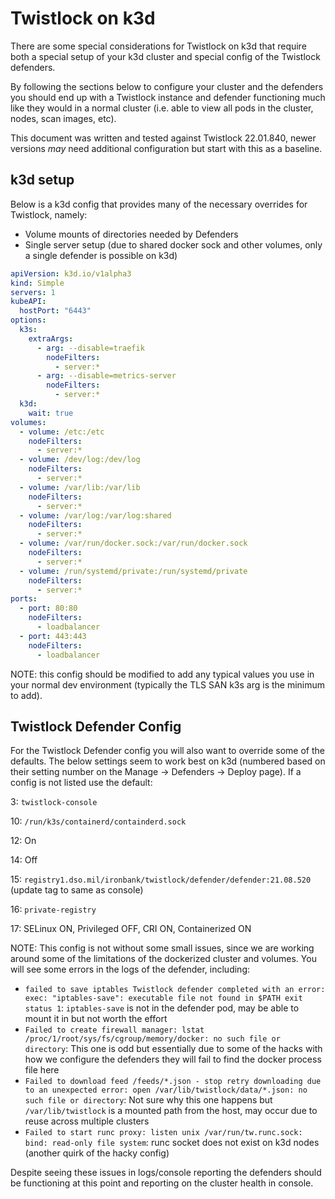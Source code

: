 # Twistlock on k3d

There are some special considerations for Twistlock on k3d that require both a special setup of your k3d cluster and special config of the Twistlock defenders.

By following the sections below to configure your cluster and the defenders you should end up with a Twistlock instance and defender functioning much like they would in a normal cluster (i.e. able to view all pods in the cluster, nodes, scan images, etc).

This document was written and tested against Twistlock 22.01.840, newer versions *may* need additional configuration but start with this as a baseline.

## k3d setup

Below is a k3d config that provides many of the necessary overrides for Twistlock, namely:
- Volume mounts of directories needed by Defenders
- Single server setup (due to shared docker sock and other volumes, only a single defender is possible on k3d)

```yaml
apiVersion: k3d.io/v1alpha3
kind: Simple
servers: 1
kubeAPI:
  hostPort: "6443"
options:
  k3s:
    extraArgs:
      - arg: --disable=traefik
        nodeFilters:
          - server:*
      - arg: --disable=metrics-server
        nodeFilters:
          - server:*
  k3d:
    wait: true
volumes:
  - volume: /etc:/etc
    nodeFilters:
      - server:*
  - volume: /dev/log:/dev/log
    nodeFilters:
      - server:*
  - volume: /var/lib:/var/lib
    nodeFilters:
      - server:*
  - volume: /var/log:/var/log:shared
    nodeFilters:
      - server:*
  - volume: /var/run/docker.sock:/var/run/docker.sock
    nodeFilters:
      - server:*
  - volume: /run/systemd/private:/run/systemd/private
    nodeFilters:
      - server:*
ports:
  - port: 80:80
    nodeFilters:
      - loadbalancer
  - port: 443:443
    nodeFilters:
      - loadbalancer
```

NOTE: this config should be modified to add any typical values you use in your normal dev environment (typically the TLS SAN k3s arg is the minimum to add).

## Twistlock Defender Config

For the Twistlock Defender config you will also want to override some of the defaults. The below settings seem to work best on k3d (numbered based on their setting number on the Manage -> Defenders -> Deploy page). If a config is not listed use the default:

3: `twistlock-console`

10: `/run/k3s/containerd/containderd.sock`

12: On

14: Off

15: `registry1.dso.mil/ironbank/twistlock/defender/defender:21.08.520` (update tag to same as console)

16: `private-registry`

17: SELinux ON, Privileged OFF, CRI ON, Containerized ON

NOTE: This config is not without some small issues, since we are working around some of the limitations of the dockerized cluster and volumes. You will see some errors in the logs of the defender, including:
- `failed to save iptables Twistlock defender completed with an error: exec: "iptables-save": executable file not found in $PATH exit status 1`: `iptables-save` is not in the defender pod, may be able to mount it in but not worth the effort
- `Failed to create firewall manager: lstat /proc/1/root/sys/fs/cgroup/memory/docker: no such file or directory`: This one is odd but essentially due to some of the hacks with how we configure the defenders they will fail to find the docker process file here
- `Failed to download feed /feeds/*.json - stop retry downloading due to an unexpected error: open /var/lib/twistlock/data/*.json: no such file or directory`: Not sure why this one happens but `/var/lib/twistlock` is a mounted path from the host, may occur due to reuse across multiple clusters
- `Failed to start runc proxy: listen unix /var/run/tw.runc.sock: bind: read-only file system`: runc socket does not exist on k3d nodes (another quirk of the hacky config)

Despite seeing these issues in logs/console reporting the defenders should be functioning at this point and reporting on the cluster health in console.
